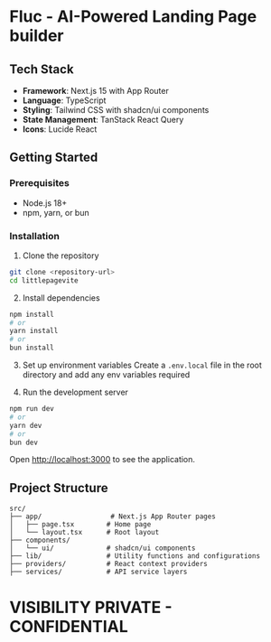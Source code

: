 # Fluc - AI-Powered Landing Page builder

## Tech Stack

- **Framework**: Next.js 15 with App Router
- **Language**: TypeScript
- **Styling**: Tailwind CSS with shadcn/ui components
- **State Management**: TanStack React Query
- **Icons**: Lucide React

## Getting Started

### Prerequisites

- Node.js 18+ 
- npm, yarn, or bun

### Installation

1. Clone the repository
```bash
git clone <repository-url>
cd littlepagevite
```

2. Install dependencies
```bash
npm install
# or
yarn install
# or
bun install
```

3. Set up environment variables
Create a `.env.local` file in the root directory and add any env variables required

4. Run the development server
```bash
npm run dev
# or
yarn dev
# or
bun dev
```

Open [http://localhost:3000](http://localhost:3000) to see the application.

## Project Structure

```
src/
├── app/                 # Next.js App Router pages
│   ├── page.tsx        # Home page
│   └── layout.tsx      # Root layout
├── components/
│   └── ui/             # shadcn/ui components
├── lib/                # Utility functions and configurations
├── providers/          # React context providers
├── services/           # API service layers
```
# VISIBILITY PRIVATE - CONFIDENTIAL
